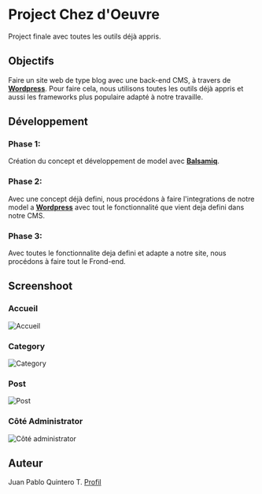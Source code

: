 # Project Chez d'Oeuvre

Project finale avec toutes les outils déjà appris.

## Objectifs

Faire un site web de type blog avec une back-end CMS, à travers de [**Wordpress**](https://wordpress.org/ "Wordpress"). Pour faire cela, nous utilisons toutes les outils déjà appris et aussi les frameworks plus populaire adapté à notre travaille.

## Développement

### Phase 1:
 
 Création du concept et développement de model avec [**Balsamiq**](https://balsamiq.com/ "Balsamiq").
 
 ### Phase 2:
 
 Avec une concept déjà defini, nous procédons à faire l'integrations de notre model a [**Wordpress**](https://wordpress.org/ "Wordpress") avec tout le fonctionnalité que vient deja defini dans notre CMS.
 
 ### Phase 3:
 
 Avec toutes le fonctionnalite deja defini et adapte a notre site, nous procédons à faire tout le Frond-end.

 ## Screenshoot
 
### Accueil

![Accueil](https://image.noelshack.com/fichiers/2017/43/1/1508757968-accueil.jpg "Accueil")

### Category

![Category](https://image.noelshack.com/fichiers/2017/43/1/1508758093-category.jpg "Category")

### Post

![Post](https://image.noelshack.com/fichiers/2017/43/1/1508758137-post.jpg "Post")

### Côté Administrator

![Côté administrator](https://image.noelshack.com/fichiers/2017/43/1/1508758218-cote-admin.jpg "Côté administrator")

## Auteur

Juan Pablo Quintero T. [Profil](https://github.com/Jqu1nteroT "porfil Github") 
